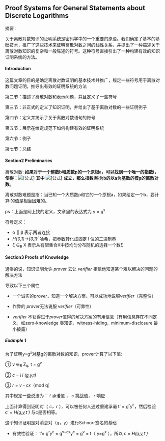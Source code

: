 ## Proof Systems for General Statements about Discrete Logarithms

摘要：

关于离散对数知识的证明系统是密码学中的一个重要的原语。我们确定了基本的基础技术，推广了这些技术来证明离散对数之间的线性关系，并提出了一种描述关于离散对数知识的复杂和一般陈述的符号。这种符号直接引出了一种构建有效的知识证明系统的方法。



#### Introduction

这篇文章的目的是确定离散对数证明的基本技术并推广，规定一些符号用于离散对数问题证明，推导出有效的证明系统的方法

第二节：描述了离散对数和表示问题，并且定义了一些符号

第三节：非正式的定义了知识证明，并给出了基于离散对数的一些证明例子

第四节：定义并揭示了关于离散对数语句的符号

第五节：展示在给定规范下如何构建有效的证明系统

第六节：例子

第七节：总结

#### Section2     Preliminaries

离散对数:    **如果对于一个整数b和质数p的一个原根a，可以找到一个唯一的指数i，使得：**![[公式]](https://www.zhihu.com/equation?tex=b+%3D+a%5Ei+%5Cpmod+p+) **其中** ![[公式]](https://www.zhihu.com/equation?tex=+0%5Cleq+i%5Cleq+p-1) **成立，那么指数i称为b的以a为基数的模p的离散对数。**

离散对数难题是指：当已知一个大质数p和它的一个原根a，如果给定一个b，要计算i的值是相当困难的。

ps：上面是网上找的定义，文章里的表达式为  y = g<sup>x</sup>

符号定义：

- α || β    表示两者连接
- *H{0,1}→{0,1}<sup>l</sup>* 哈希，把参数转化成固定 l 位的二进制串
- ξ ∈<sub>R</sub> X     表示从有限集合X中按均匀分布随机的选择一个数ξ



#### Section3     Proofs of Knowledge

通俗的说，知识证明允许 *prover* 去让 *verifier* 相信他知道某个难以解决的问题的解决方法

导致以下三个属性

- 一个诚实的*prover*，知道一个解决方案，可以成功地说服*verifier*（完整性）

- 作弊的 *prover*无法说服 *verifier*（可靠性）

-  *verifier* 不获得过于*prover*值得的解决方案的有用信息（有用信息存在不同定义，如zero-knowledge 零知识，witness-hiding，minimum-disclosure 最小披露）

##### Example 1 

为了证明y=g<sup>x</sup>对基g的离散对数的知识，prover计算了以下值:

① v ∈<sub>R</sub> Z<sub>q</sub>, t = g<sup>v</sup>

② *c* = *H (g,y,t)*

③ *r* = *v - cx*（mod q）

其中规定一些说法为： *t* 承诺值 ， *c* 挑战值， *r* 响应

上面计算得到证明对（ *c，r* ），可以被任何人通过重建承诺 t’ = g<sup>r</sup>y<sup>c</sup>，然后检验 c‘ = *H(g,y,t')* 与c是否相等。

这个知识证明是对消息对（g，y）进行Schnorr签名的基础

- 有效性验证： t’= g<sup>r</sup>y<sup>c</sup> = g<sup>v−cx</sup>y<sup>c</sup> = g<sup>v</sup> = t（ y=g<sup>x</sup> ），所以 c = *H(g,y,t')*

